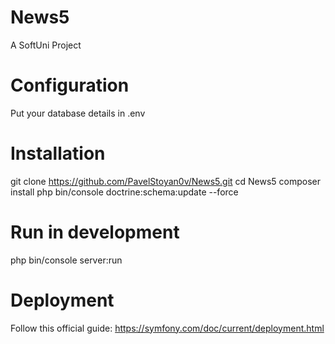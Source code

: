 # News5
A SoftUni Project

# Configuration
Put your database details in .env

# Installation
git clone https://github.com/PavelStoyan0v/News5.git
cd News5
composer install
php bin/console doctrine:schema:update --force

# Run in development
php bin/console server:run

# Deployment
Follow this official guide: https://symfony.com/doc/current/deployment.html
